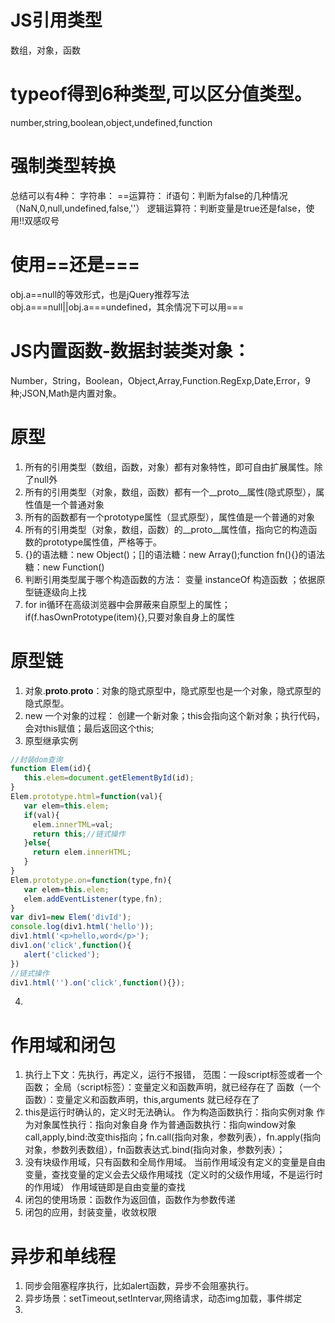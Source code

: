 # JS引用类型
数组，对象，函数
# typeof得到6种类型,可以区分值类型。
number,string,boolean,object,undefined,function
# 强制类型转换
总结可以有4种：
字符串：
==运算符：
if语句：判断为false的几种情况（NaN,0,null,undefined,false,''）
逻辑运算符：判断变量是true还是false，使用!!双感叹号
# 使用==还是===
obj.a==null的等效形式，也是jQuery推荐写法obj.a===null||obj.a===undefined，其余情况下可以用===
# JS内置函数-数据封装类对象：
Number，String，Boolean，Object,Array,Function.RegExp,Date,Error，9种;JSON,Math是内置对象。
# 原型
1.  所有的引用类型（数组，函数，对象）都有对象特性，即可自由扩展属性。除了null外
2.  所有的引用类型（对象，数组，函数）都有一个__proto__属性(隐式原型），属性值是一个普通对象
3.  所有的函数都有一个prototype属性（显式原型），属性值是一个普通的对象
4.  所有的引用类型（对象，数组，函数）的__proto__属性值，指向它的构造函数的prototype属性值，严格等于。
5.  {}的语法糖：new Object()；[]的语法糖：new Array();function fn(){}的语法糖：new Function()
6.  判断引用类型属于哪个构造函数的方法： 变量 instanceOf 构造函数 ；依据原型链逐级向上找
7.  for in循环在高级浏览器中会屏蔽来自原型上的属性；if(f.hasOwnPrototype(item){},只要对象自身上的属性
# 原型链
1.  对象.__proto__.__proto__：对象的隐式原型中，隐式原型也是一个对象，隐式原型的隐式原型。
2.  new 一个对象的过程：
    创建一个新对象；this会指向这个新对象；执行代码，会对this赋值；最后返回这个this;
3.  原型继承实例
   ```javascript
   //封装dom查询
   function Elem(id){
      this.elem=document.getElementById(id);
   }
   Elem.prototype.html=function(val){
      var elem=this.elem;
      if(val){
        elem.innerTML=val;
        return this;//链式操作
      }else{
        return elem.innerHTML;
      }
   }
   Elem.prototype.on=function(type,fn){
      var elem=this.elem;
      elem.addEventListener(type,fn);
   }
   var div1=new Elem('divId');
   console.log(div1.html('hello'));
   div1.html('<p>hello,word</p>');
   div1.on('click',function(){
      alert('clicked');
   })
   //链式操作
   div1.html('').on('click',function(){});
   ```
4.  
# 作用域和闭包
1.  执行上下文：先执行，再定义，运行不报错，
    范围：一段script标签或者一个函数；
    全局（script标签）：变量定义和函数声明，就已经存在了
    函数（一个函数）：变量定义和函数声明，this,arguments 就已经存在了
2.  this是运行时确认的，定义时无法确认。
    作为构造函数执行：指向实例对象
    作为对象属性执行：指向对象自身
    作为普通函数执行：指向window对象
    call,apply,bind:改变this指向；fn.call(指向对象，参数列表），fn.apply(指向对象，参数列表数组），fn函数表达式.bind(指向对象，参数列表）；
3.  没有块级作用域，只有函数和全局作用域。
    当前作用域没有定义的变量是自由变量，查找变量的定义会去父级作用域找（定义时的父级作用域，不是运行时的作用域）
    作用域链即是自由变量的查找
5.  闭包的使用场景：函数作为返回值，函数作为参数传递
6.  闭包的应用，封装变量，收敛权限
# 异步和单线程
1.  同步会阻塞程序执行，比如alert函数，异步不会阻塞执行。
2.  异步场景：setTimeout,setIntervar,网络请求，动态img加载，事件绑定
3.  




